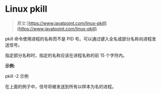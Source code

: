 # Linux pkill

> 原文:[https://www.javatpoint.com/linux-pkill](https://www.javatpoint.com/linux-pkill)

pkill 命令使用进程的名称而不是 PID 号。可以通过键入全名或部分名称向进程发送信号。

指定部分名称时，指定的名称应该在进程名称的前 15 个字符内。

**示例:**

pkill -2 示例

在上面的例子中，信号将被发送到所有以样本为名的进程。